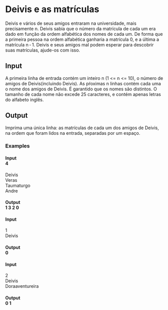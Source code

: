 # Deivis e as matrículas

Deivis e vários de seus amigos entraram na universidade, mais precisamente n. Deivis sabia que o número da matrícula de cada um era dado em função da ordem alfabética dos nomes de cada um. De forma que a primeira pessoa na ordem alfabética ganharia a matrícula 0, e a última a matrícula n - 1. Deivis e seus amigos mal podem esperar para descobrir suas matrículas, ajude-os com isso.

## Input
A primeira linha de entrada contém um inteiro n (1 <= n <= 10), o número de amigos de Deivis(incluindo Deivis). As pŕoximas n linhas contém cada uma o nome dos amigos de Deivis. É garantido que os nomes são distintos. O tamanho de cada nome não excede 25 caracteres, e contém apenas letras do alfabeto inglês.

## Output
Imprima uma única linha: as matrículas de cada um dos amigos de Deivis, na ordem que foram lidos na entrada, separadas por um espaço.

### **Examples**
#### **Input**<br>4<br>
Deivis<br>
Veras<br>
Taumaturgo<br>
Andre<br>

#### **Output**<br>1 3 2 0

#### **Input**
1<br>
Deivis<br>

#### **Output**<br>0

#### **Input**<br>
2<br>
Deivis<br>
Doraaventureira<br>

#### **Output**<br>0 1

